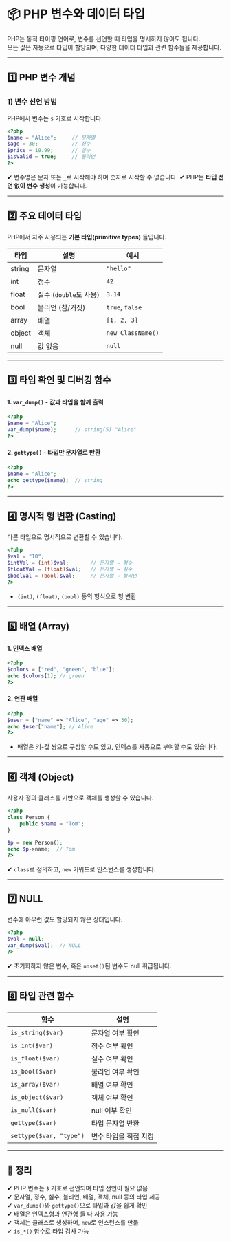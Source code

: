 # 📦 PHP 변수와 데이터 타입

PHP는 동적 타이핑 언어로, 변수를 선언할 때 타입을 명시하지 않아도 됩니다.  
모든 값은 자동으로 타입이 할당되며, 다양한 데이터 타입과 관련 함수들을 제공합니다.

---

## 1️⃣ PHP 변수 개념

### 1) 변수 선언 방법
PHP에서 변수는 `$` 기호로 시작합니다.

```php
<?php
$name = "Alice";     // 문자열
$age = 30;           // 정수
$price = 19.99;      // 실수
$isValid = true;     // 불리언
?>
```

✔ 변수명은 문자 또는 `_`로 시작해야 하며 숫자로 시작할 수 없습니다.
✔ PHP는 **타입 선언 없이 변수 생성**이 가능합니다.

---

## 2️⃣ 주요 데이터 타입

PHP에서 자주 사용되는 **기본 타입(primitive types)** 들입니다.

| 타입       | 설명                  | 예시             |
|------------|-----------------------|------------------|
| string     | 문자열                 | `"hello"`        |
| int        | 정수                   | `42`             |
| float      | 실수 (`double`도 사용) | `3.14`           |
| bool       | 불리언 (참/거짓)        | `true`, `false`  |
| array      | 배열                   | `[1, 2, 3]`      |
| object     | 객체                   | `new ClassName()` |
| null       | 값 없음                | `null`           |

---

## 3️⃣ 타입 확인 및 디버깅 함수

#### 1. `var_dump()` - 값과 타입을 함께 출력

```php
<?php
$name = "Alice";
var_dump($name);      // string(5) "Alice"
?>
```

#### 2. `gettype()` - 타입만 문자열로 반환

```php
<?php
$name = "Alice";
echo gettype($name);  // string
?>
```

---

## 4️⃣ 명시적 형 변환 (Casting)

다른 타입으로 명시적으로 변환할 수 있습니다.

```php
<?php
$val = "10";
$intVal = (int)$val;       // 문자열 → 정수
$floatVal = (float)$val;   // 문자열 → 실수
$boolVal = (bool)$val;     // 문자열 → 불리언
?>
```

- `(int)`, `(float)`, `(bool)` 등의 형식으로 형 변환

---

## 5️⃣ 배열 (Array)

#### 1. 인덱스 배열

```php
<?php
$colors = ["red", "green", "blue"];
echo $colors[1]; // green
?>
```

#### 2. 연관 배열

```php
<?php
$user = ["name" => "Alice", "age" => 30];
echo $user["name"]; // Alice
?>
```

- 배열은 키-값 쌍으로 구성할 수도 있고, 인덱스를 자동으로 부여할 수도 있습니다.

---

## 6️⃣ 객체 (Object)

사용자 정의 클래스를 기반으로 객체를 생성할 수 있습니다.

```php
<?php
class Person {
    public $name = "Tom";
}

$p = new Person();
echo $p->name;  // Tom
?>
```

✔ `class`로 정의하고, `new` 키워드로 인스턴스를 생성합니다.  

---

## 7️⃣ NULL

변수에 아무런 값도 할당되지 않은 상태입니다.

```php
<?php
$val = null;
var_dump($val);  // NULL
?>
```

✔ 초기화하지 않은 변수, 혹은 `unset()`된 변수도 null 취급됩니다.  

---

## 8️⃣ 타입 관련 함수

| 함수                    | 설명                         |
|-------------------------|------------------------------|
| `is_string($var)`       | 문자열 여부 확인             |
| `is_int($var)`          | 정수 여부 확인               |
| `is_float($var)`        | 실수 여부 확인               |
| `is_bool($var)`         | 불리언 여부 확인             |
| `is_array($var)`        | 배열 여부 확인               |
| `is_object($var)`       | 객체 여부 확인               |
| `is_null($var)`         | null 여부 확인               |
| `gettype($var)`         | 타입 문자열 반환             |
| `settype($var, "type")` | 변수 타입을 직접 지정         |

---

## 🎯 정리

✔ PHP 변수는 `$` 기호로 선언되며 타입 선언이 필요 없음  
✔ 문자열, 정수, 실수, 불리언, 배열, 객체, null 등의 타입 제공  
✔ `var_dump()`와 `gettype()`으로 타입과 값을 쉽게 확인  
✔ 배열은 인덱스형과 연관형 둘 다 사용 가능  
✔ 객체는 클래스로 생성하며, `new`로 인스턴스를 만듦  
✔ `is_*()` 함수로 타입 검사 가능  

